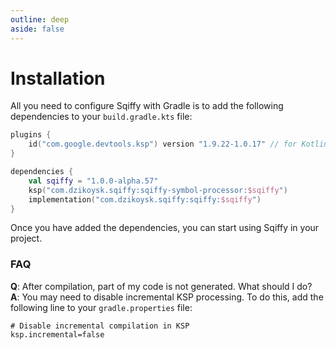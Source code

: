 ```yaml
---
outline: deep
aside: false
---
```


# Installation

All you need to configure Sqiffy with Gradle is to add the following dependencies to your `build.gradle.kts` file:

```kotlin
plugins {
    id("com.google.devtools.ksp") version "1.9.22-1.0.17" // for Kotlin 1.9.22
}

dependencies {
    val sqiffy = "1.0.0-alpha.57"
    ksp("com.dzikoysk.sqiffy:sqiffy-symbol-processor:$sqiffy")
    implementation("com.dzikoysk.sqiffy:sqiffy:$sqiffy")
}
```

Once you have added the dependencies, you can start using Sqiffy in your project.

### FAQ

**Q**: After compilation, part of my code is not generated. What should I do? <br>
**A**: You may need to disable incremental KSP processing. To do this, add the following line to your `gradle.properties` file:

```properties
# Disable incremental compilation in KSP
ksp.incremental=false
```